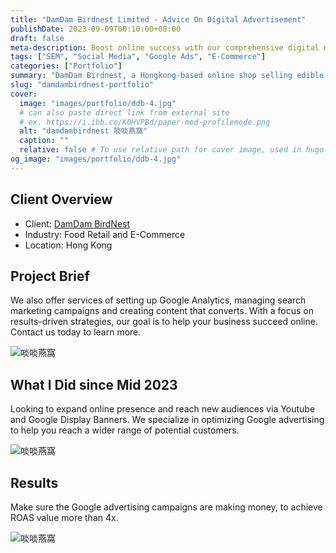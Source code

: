 ```yaml
---
title: "DamDam Birdnest Limited - Advice On Digital Advertisement"
publishDate: 2023-09-09T00:10:00+08:00
draft: false 
meta-description: Boost online success with our comprehensive digital marketing services, including Google Analytics setup, search marketing campaign management, and content creation that drives conversions. W Digital's results-driven strategies are designed to enhance our client's, DamDam Birdnest Limited, online presence and reach new audiences through platforms like YouTube and Google Display Banners. 
tags: ["SEM", "Social Media", "Google Ads", "E-Commerce"]
categories: ["Portfolio"]
summary: "DamDam Birdnest, a Hongkong-based online shop selling edible bird's nests and Chinese sweet soup, looked for digital advice on Google Search Marketing and Social Media Ads."
slug: "damdambirdnest-portfolio"
cover:
  image: "images/portfolio/ddb-4.jpg"
  # can also paste direct link from external site
  # ex. https://i.ibb.co/K0HVPBd/paper-mod-profilemode.png
  alt: "damdambirdnest 啖啖燕窩"
  caption: ""
  relative: false # To use relative path for cover image, used in hugo Page-bundles
og_image: "images/portfolio/ddb-4.jpg"
---
```


## Client Overview
- Client: [DamDam BirdNest](https://www.damdambirdnest.com/)
- Industry: Food Retail and E-Commerce 
- Location: Hong Kong


## Project Brief
We also offer services of setting up Google Analytics, managing search marketing campaigns and creating content that converts. With a focus on results-driven strategies, our goal is to help your business succeed online. Contact us today to learn more.

![啖啖燕窩](/images/portfolio/ddb-1.jpg)

## What I Did since Mid 2023
Looking to expand online presence and reach new audiences via Youtube and Google Display Banners. We specialize in optimizing Google advertising to help you reach a wider range of potential customers. 

![啖啖燕窩](/images/portfolio/ddb-2.jpg)

## Results
Make sure the Google advertising campaigns are making money, to achieve ROAS value more than 4x. 

![啖啖燕窩](/images/portfolio/ddb-3.jpg)
